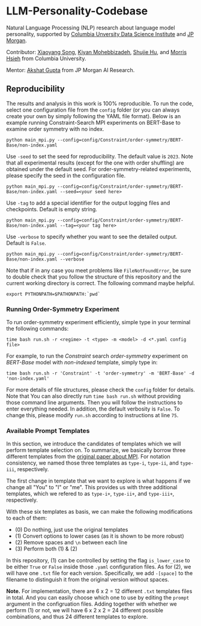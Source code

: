 # LLM-Personality-Codebase

Natural Language Processing (NLP) research about language model personality, supported by [Columbia Unversity Data Science Institute](https://datascience.columbia.edu/) and [JP Morgan](https://www.jpmorgan.com/global).

Contributor: [Xiaoyang Song](https://github.com/Xiaoyang-Song), [Kiyan Mohebbizadeh](https://github.com/kmohebbizadeh), [Shujie Hu](https://github.com/tracyhsj), and [Morris Hsieh](https://github.com/MorrisHsieh3059) from Columbia University.

Mentor: [Akshat Gupta](https://scholar.google.com/citations?user=v80j6o0AAAAJ&hl=en) from JP Morgan AI Research.

## Reproducibility

The results and analysis in this work is 100% reproducible. To run the code, select one configuration file from the `config` folder (or you can always create your own by simply following the YAML file format). Below is an example running Constraint-Search MPI experiments on BERT-Base to examine order symmetry with no index.

```
python main_mpi.py --config=config/Constraint/order-symmetry/BERT-Base/non-index.yaml
```

Use `-seed` to set the seed for reproducibility. The default value is `2023`. Note that all experimental results (except for the one with order shuffling) are obtained under the default seed. For order-symmetry-related experiments, please specify the seed in the configuration file.

```
python main_mpi.py --config=config/Constraint/order-symmetry/BERT-Base/non-index.yaml --seed=<your seed here>
```

Use `-tag` to add a special identifier for the output logging files and checkpoints. Default is empty string.

```
python main_mpi.py --config=config/Constraint/order-symmetry/BERT-Base/non-index.yaml --tag=<your tag here>
```

Use `-verbose` to specify whether you want to see the detailed output. Default is `False`.

```
python main_mpi.py --config=config/Constraint/order-symmetry/BERT-Base/non-index.yaml --verbose
```

Note that if in any case you meet problems like `FileNotFoundError`, be sure to double check that you follow the structure of this repository and the current working directory is correct. The following command maybe helpful.

```
export PYTHONPATH=$PATHONPATH:`pwd`
```

### Running Order-Symmetry Experiment

To run order-symmetry experiment efficiently, simple type in your terminal the following commands:

```
time bash run.sh -r <regime> -t <type> -m <model> -d <*.yaml config file>
```

For example, to run the _Constraint_ search _order-symmetry_ experiment on _BERT-Base_ model with _non-indexed_ template, simply type in:

```
time bash run.sh -r 'Constraint' -t 'order-symmetry' -m 'BERT-Base' -d 'non-index.yaml'
```

For more details of file structures, please check the `config` folder for details. Note that You can also directly run `time bash run.sh` without providing those command line arguments. Then you will follow the instructions to enter everything needed. In addition, the default verbosity is `False`. To change this, please modify `run.sh` according to instructions at line `75`.

### Available Prompt Templates

In this section, we introduce the candidates of templates which we will perform template selection on. To summarize, we basically borrow three different templates from the [original paper about MPI](https://arxiv.org/abs/2206.07550). For notation consistency, we named those three templates as `type-i`, `type-ii`, and `type-iii`, respectively.

The first change in template that we want to explore is what happens if we change all "You" to "I" or "me". This provides us with three additional templates, which we refered to as `type-i+`, `type-ii+`, and `type-iii+`, respectively.

With these six templates as basis, we can make the following modifications to each of them:

- (0) Do nothing, just use the original templates
- (1) Convert options to lower cases (as it is shown to be more robust)
- (2) Remove spaces and `\n` between each line
- (3) Perform both (1) & (2)

In this repository, (1) can be controlled by setting the flag `is_lower_case` to be either `True` or `False` inside those `.yaml` configuration files. As for (2), we will have one `.txt` file for each version. Specifically, we add `-[space]` to the filename to distinguish it from the original version without spaces.

**Note.** For implementation, there are 6 x 2 = 12 different `.txt` templates files in total. And you can easily choose which one to use by editing the `prompt` argument in the configruation files. Adding together with whether we perform (1) or not, we will have 6 x 2 x 2 = 24 different possible combinations, and thus 24 different templates to explore.

